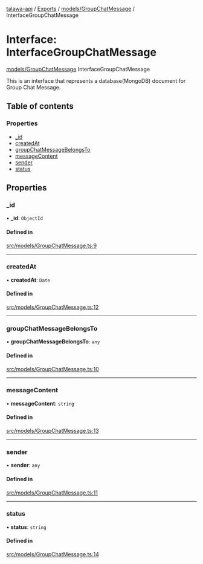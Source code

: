 [talawa-api](../README.md) / [Exports](../modules.md) / [models/GroupChatMessage](../modules/models_GroupChatMessage.md) / InterfaceGroupChatMessage

# Interface: InterfaceGroupChatMessage

[models/GroupChatMessage](../modules/models_GroupChatMessage.md).InterfaceGroupChatMessage

This is an interface that represents a database(MongoDB) document for Group Chat Message.

## Table of contents

### Properties

- [\_id](models_GroupChatMessage.InterfaceGroupChatMessage.md#_id)
- [createdAt](models_GroupChatMessage.InterfaceGroupChatMessage.md#createdat)
- [groupChatMessageBelongsTo](models_GroupChatMessage.InterfaceGroupChatMessage.md#groupchatmessagebelongsto)
- [messageContent](models_GroupChatMessage.InterfaceGroupChatMessage.md#messagecontent)
- [sender](models_GroupChatMessage.InterfaceGroupChatMessage.md#sender)
- [status](models_GroupChatMessage.InterfaceGroupChatMessage.md#status)

## Properties

### \_id

• **\_id**: `ObjectId`

#### Defined in

[src/models/GroupChatMessage.ts:9](https://github.com/Nitya-Pasrija/talawa-api/blob/d3a6af9/src/models/GroupChatMessage.ts#L9)

___

### createdAt

• **createdAt**: `Date`

#### Defined in

[src/models/GroupChatMessage.ts:12](https://github.com/Nitya-Pasrija/talawa-api/blob/d3a6af9/src/models/GroupChatMessage.ts#L12)

___

### groupChatMessageBelongsTo

• **groupChatMessageBelongsTo**: `any`

#### Defined in

[src/models/GroupChatMessage.ts:10](https://github.com/Nitya-Pasrija/talawa-api/blob/d3a6af9/src/models/GroupChatMessage.ts#L10)

___

### messageContent

• **messageContent**: `string`

#### Defined in

[src/models/GroupChatMessage.ts:13](https://github.com/Nitya-Pasrija/talawa-api/blob/d3a6af9/src/models/GroupChatMessage.ts#L13)

___

### sender

• **sender**: `any`

#### Defined in

[src/models/GroupChatMessage.ts:11](https://github.com/Nitya-Pasrija/talawa-api/blob/d3a6af9/src/models/GroupChatMessage.ts#L11)

___

### status

• **status**: `string`

#### Defined in

[src/models/GroupChatMessage.ts:14](https://github.com/Nitya-Pasrija/talawa-api/blob/d3a6af9/src/models/GroupChatMessage.ts#L14)
